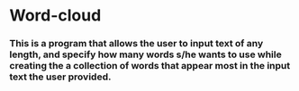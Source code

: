 # Word-cloud

### This is a program that allows the user to input text of any length, and specify how many words s/he wants to use while creating the a collection of words that appear most in the input text the user provided.

